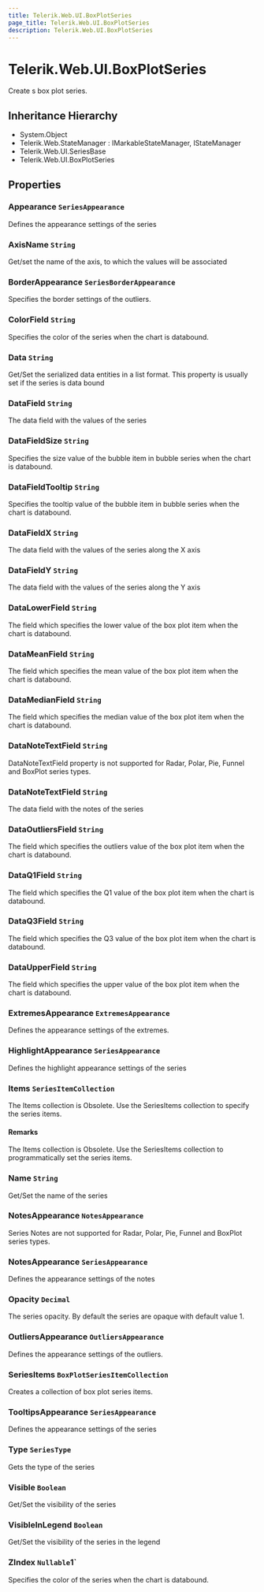 ```yaml
---
title: Telerik.Web.UI.BoxPlotSeries
page_title: Telerik.Web.UI.BoxPlotSeries
description: Telerik.Web.UI.BoxPlotSeries
---
```


# Telerik.Web.UI.BoxPlotSeries

Create s box plot series.

## Inheritance Hierarchy

* System.Object
* Telerik.Web.StateManager : IMarkableStateManager, IStateManager
* Telerik.Web.UI.SeriesBase
* Telerik.Web.UI.BoxPlotSeries

## Properties

###  Appearance `SeriesAppearance`

Defines the appearance settings of the series

###  AxisName `String`

Get/set the name of the axis, to which the values will be associated

###  BorderAppearance `SeriesBorderAppearance`

Specifies the border settings of the outliers.

###  ColorField `String`

Specifies the color of the series when the chart is databound.

###  Data `String`

Get/Set the serialized data entities in a list format. This property is usually set if the series is data bound

###  DataField `String`

The data field with the values of the series

###  DataFieldSize `String`

Specifies the size value of the bubble item in bubble series when the chart is databound.

###  DataFieldTooltip `String`

Specifies the tooltip value of the bubble item in bubble series when the chart is databound.

###  DataFieldX `String`

The data field with the values of the series along the X axis

###  DataFieldY `String`

The data field with the values of the series along the Y axis

###  DataLowerField `String`

The field which specifies the lower value of the box plot item when the chart is databound.

###  DataMeanField `String`

The field which specifies the mean value of the box plot item when the chart is databound.

###  DataMedianField `String`

The field which specifies the median value of the box plot item when the chart is databound.

###  DataNoteTextField `String`

DataNoteTextField property is not supported for Radar, Polar, Pie, Funnel and BoxPlot series types.

###  DataNoteTextField `String`

The data field with the notes of the series

###  DataOutliersField `String`

The field which specifies the outliers value of the box plot item when the chart is databound.

###  DataQ1Field `String`

The field which specifies the Q1 value of the box plot item when the chart is databound.

###  DataQ3Field `String`

The field which specifies the Q3 value of the box plot item when the chart is databound.

###  DataUpperField `String`

The field which specifies the upper value of the box plot item when the chart is databound.

###  ExtremesAppearance `ExtremesAppearance`

Defines the appearance settings of the extremes.

###  HighlightAppearance `SeriesAppearance`

Defines the highlight appearance settings of the series

###  Items `SeriesItemCollection`

The Items collection is Obsolete. Use the SeriesItems collection to specify the series items.

#### Remarks
The Items collection is Obsolete. Use the SeriesItems collection to programmatically set the series items.

###  Name `String`

Get/Set the name of the series

###  NotesAppearance `NotesAppearance`

Series Notes are not supported for Radar, Polar, Pie, Funnel and BoxPlot series types.

###  NotesAppearance `SeriesAppearance`

Defines the appearance settings of the notes

###  Opacity `Decimal`

The series opacity. By default the series are opaque with default value 1.

###  OutliersAppearance `OutliersAppearance`

Defines the appearance settings of the outliers.

###  SeriesItems `BoxPlotSeriesItemCollection`

Creates a collection of box plot series items.

###  TooltipsAppearance `SeriesAppearance`

Defines the appearance settings of the series

###  Type `SeriesType`

Gets the type of the series

###  Visible `Boolean`

Get/Set the visibility of the series

###  VisibleInLegend `Boolean`

Get/Set the visibility of the series in the legend

###  ZIndex `Nullable`1`

Specifies the color of the series when the chart is databound.

